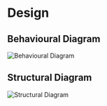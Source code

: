 # Design

## Behavioural Diagram
![Behavioural Diagram](https://user-images.githubusercontent.com/82135750/114973741-ad08f980-9e9e-11eb-9a09-376f72852fa7.png)



## Structural Diagram 

![Structural Diagram](https://user-images.githubusercontent.com/82135750/114973949-1426ae00-9e9f-11eb-83a5-c70c39c89ca0.png)

